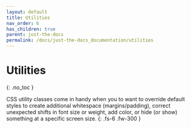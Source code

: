 ```yaml
---
layout: default
title: Utilities
nav_order: 6
has_children: true
parent: just-the-docs
permalink: /docs/just-the-docs_documentation/utilities
---
```


# Utilities
{: .no_toc }

CSS utility classes come in handy when you to want to override default styles to create additional whitespace (margins/padding), correct unexpected shifts in font size or weight, add color, or hide (or show) something at a specific screen size.
{: .fs-6 .fw-300 }
